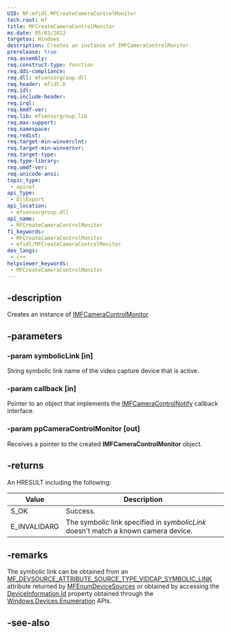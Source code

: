 ```yaml
---
UID: NF:mfidl.MFCreateCameraControlMonitor
tech.root: mf
title: MFCreateCameraControlMonitor
ms.date: 05/03/2022
targetos: Windows
description: Creates an instance of IMFCameraControlMonitor.
prerelease: true
req.assembly: 
req.construct-type: function
req.ddi-compliance: 
req.dll: mfsensorgroup.dll
req.header: mfidl.h
req.idl: 
req.include-header: 
req.irql: 
req.kmdf-ver: 
req.lib: mfsensorgroup.lib
req.max-support: 
req.namespace: 
req.redist: 
req.target-min-winverclnt: 
req.target-min-winversvr: 
req.target-type: 
req.type-library: 
req.umdf-ver: 
req.unicode-ansi: 
topic_type:
 - apiref
api_type:
 - DllExport
api_location:
 - mfsensorgroup.dll
api_name:
 - MFCreateCameraControlMonitor
f1_keywords:
 - MFCreateCameraControlMonitor
 - mfidl/MFCreateCameraControlMonitor
dev_langs:
 - c++
helpviewer_keywords:
 - MFCreateCameraControlMonitor
---
```


## -description

Creates an instance of [IMFCameraControlMonitor](nn-mfidl-imfcameracontrolmonitor.md)

## -parameters

### -param symbolicLink [in]

String symbolic link name of the video capture device that is active.

### -param callback [in]

Pointer to an object that implements the [IMFCameraControlNotify](nn-mfidl-imfcameracontrolnotify.md) callback interface.

### -param ppCameraControlMonitor [out]

Receives a pointer to the created **IMFCameraControlMonitor** object.

## -returns

An HRESULT including the following:

| Value | Description | 
|-------|-------------|
| S_OK  | Success.  |
| E_INVALIDARG | The symbolic link specified in *symbolicLink* doesn't match a known camera device. |

## -remarks

The symbolic link can be obtained from an   [MF_DEVSOURCE_ATTRIBUTE_SOURCE_TYPE_VIDCAP_SYMBOLIC_LINK](/win32/medfound/mf-devsource-attribute-source-type-vidcap-symbolic-link) attribute returned by [MFEnumDeviceSources](nf-mfidl-mfenumdevicesources.md) or obtained by accessing the [DeviceInformation.Id](/uwp/api/windows.devices.enumeration.deviceinformation.id) property obtained through the [Windows.Devices.Enumeration](/uwp/api/windows.devices.enumeration) APIs.  

## -see-also

